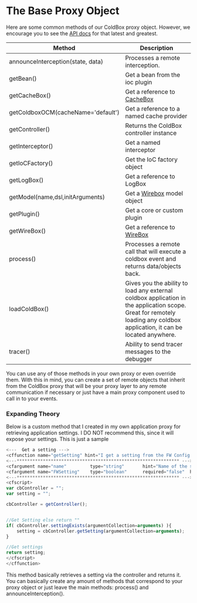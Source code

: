 # The Base Proxy Object

Here are some common methods of our ColdBox proxy object.  However, we encourage you to see the [API docs](http://apidocs.ortussolutions.com/coldbox/current) for that latest and greatest.

|Method|Description|
|--|--|
|announceInterception(state, data) |Processes a remote interception.|
|getBean()|Get a bean from the ioc plugin|
|getCacheBox()	|Get a reference to [CacheBox](http://wiki.coldbox.org/wiki/CacheBox.cfm)|
|getColdboxOCM(cacheName='default')	|Get a reference to a named cache provider|
|getController() |Returns the ColdBox controller instance |
|getInterceptor()	|Get a named interceptor |
|getIoCFactory()	|Get the IoC factory object |
|getLogBox()	|Get a reference to LogBox|
|getModel(name,dsl,initArguments)	|Get a [Wirebox](http://wiki.coldbox.org/wiki/Wirebox.cfm) model object|
|getPlugin()	|Get a core or custom plugin |
|getWireBox()	|Get a reference to [WireBox](http://wiki.coldbox.org/wiki/WireBox.cfm)|
|process() |Processes a remote call that will execute a coldbox event and returns data/objects back. |
|loadColdBox()	|Gives you the ability to load any external coldbox application in the application scope. Great for remotely loading any coldbox application, it can be located anywhere.|
|tracer()	|Ability to send tracer messages to the debugger |

You can use any of those methods in your own proxy or even override them. With this in mind, you can create a set of remote objects that inherit from the ColdBox proxy that will be your proxy layer to any remote communication if necessary or just have a main proxy component used to call in to your events.

### Expanding Theory

Below is a custom method that I created in my own application proxy for retrieving application settings. I DO NOT recommend this, since it will expose your settings. This is just a sample

```js
<---  Get a setting --->
<cffunction name="getSetting" hint="I get a setting from the FW Config structures. Use the FWSetting boolean argument to retrieve from the fwSettingsStruct." access="remote" returntype="struct" output="false">
<---************************************************************** --->
<cfargument name="name" 	    type="string"   	hint="Name of the setting key to retrieve"  >
<cfargument name="FWSetting"  	type="boolean" 	 	required="false"  hint="Boolean Flag. If true, it will retrieve from the fwSettingsStruct else from the configStruct. Default is false." default="false">
<---************************************************************** --->
<cfscript>
var cbController = "";
var setting = "";

cbController = getController();


//Get Setting else return ""
if( cbController.settingExists(argumentCollection=arguments) ){
	setting = cbController.getSetting(argumentCollection=arguments);
}

//Get settings
return setting;
</cfscript>
</cffunction>
```

This method basically retrieves a setting via the controller and returns it. You can basically create any amount of methods that correspond to your proxy object or just leave the main methods: process() and announceInterception().

